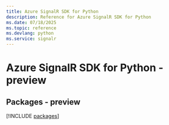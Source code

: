 ```yaml
---
title: Azure SignalR SDK for Python
description: Reference for Azure SignalR SDK for Python
ms.date: 07/18/2025
ms.topic: reference
ms.devlang: python
ms.service: signalr
---
```

# Azure SignalR SDK for Python - preview
## Packages - preview
[!INCLUDE [packages](signalr-index.md)]